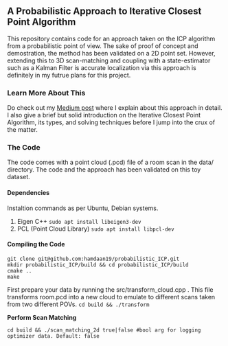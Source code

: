## A Probabilistic Approach to Iterative Closest Point Algorithm

This repository contains code for an approach taken on the ICP algorithm from a probabilistic point of view. The sake of proof of concept and demostration, the method has been validated on a 2D point set. However, extending this to 3D scan-matching and coupling with a state-estimator such as a Kalman Filter is accurate localization via this approach is definitely in my futrue plans for this project.  

### Learn More About This
Do check out my [Medium post](https://medium.com/@mhamdaan/a-probabilistic-approach-to-the-iterative-closest-point-algorithm-78092928555c) where I explain about this approach in detail. I also give a brief but solid introduction on the Iterative Closest Point Algorithm, its types, and solving techniques before I jump into the crux of the matter. 

### The Code
The code comes with a point cloud (.pcd) file of a room scan in the data/ directory. The code and the approach has been validated on this toy dataset. 

#### Dependencies
Instaltion commands as per Ubuntu, Debian systems. 
1. Eigen C++ `sudo apt install libeigen3-dev` 
2. PCL (Point Cloud Library) `sudo apt install libpcl-dev`

#### Compiling the Code

```
git clone git@github.com:hamdaan19/probabilistic_ICP.git
mkdir probabilistic_ICP/build && cd probabilistic_ICP/build
cmake ..
make
```

First prepare your data by running the src/transform_cloud.cpp . This file transforms room.pcd into a new cloud to emulate to different scans taken from two different POVs. 
`cd build && ./transform`

<b>Perform Scan Matching</b>
```
cd build && ./scan_matching_2d true|false #bool arg for logging optimizer data. Default: false 
```


